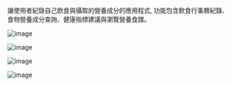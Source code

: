 讓使用者紀錄自己飲食與攝取的營養成分的應用程式, 功能包含飲食行事曆紀錄、食物營養成分查詢、健康指標建議與瀏覽營養食譜。

![image](https://github.com/user-attachments/assets/e2bfe1f3-9eef-4d05-8d33-404651efe5e2) 

![image](https://github.com/user-attachments/assets/cd30fffd-522a-426f-a225-59b7932e9c3d)

![image](https://github.com/user-attachments/assets/4fc0b878-969f-4934-9700-bb2c0ea1767f)

![image](https://github.com/user-attachments/assets/cd30fffd-522a-426f-a225-59b7932e9c3d)
